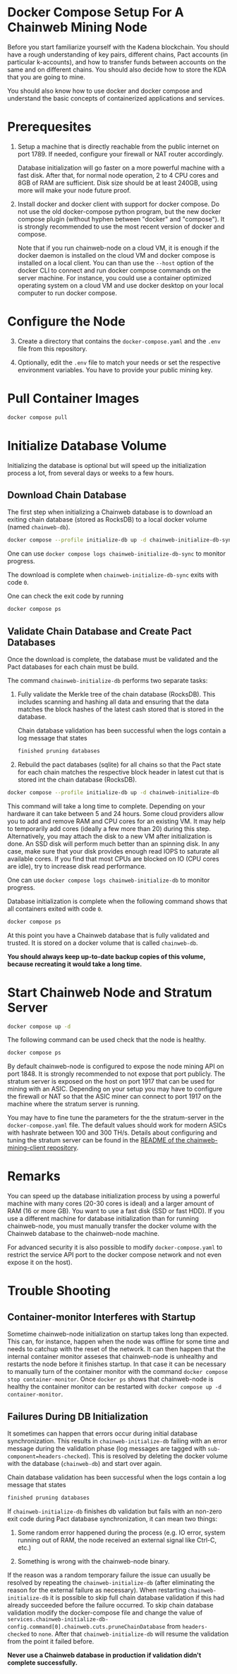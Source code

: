 # Docker Compose Setup For A Chainweb Mining Node

Before you start familiarize yourself with the Kadena blockchain. You should
have a rough understanding of key pairs, different chains, Pact accounts (in
particular k-accounts), and how to transfer funds between accounts on the same
and on different chains. You should also decide how to store the KDA that you
are going to mine.

You should also know how to use docker and docker compose and understand the
basic concepts of containerized applications and services.

# Prerequesites

1.  Setup a machine that is directly reachable from the public internet on
    port 1789. If needed, configure your firewall or NAT router accordingly.

    Database initialization will go faster on a more powerful machine with
    a fast disk. After that, for normal node operation, 2 to 4 CPU cores and 8GB
    of RAM are sufficient. Disk size should be at least 240GB, using more will
    make your node future proof.

2.  Install docker and docker client with support for docker compose. Do not use
    the old docker-compose python program, but the new docker compose plugin
    (without hyphen between "docker" and "compose"). It is strongly recommended
    to use the most recent version of docker and compose.

    Note that if you run chainweb-node on a cloud VM, it is enough if the docker
    daemon is installed on the cloud VM and docker compose is installed on a
    local client. You can than use the `--host` option of the docker CLI to
    connect and run docker compose commands on the server machine. For instance,
    you could use a container optimized operating system on a cloud VM and use
    docker desktop on your local computer to run docker compose.

# Configure the Node

3.  Create a directory that contains the `docker-compose.yaml` and the `.env`
    file from this repository.

4.  Optionally, edit the `.env` file to match your needs or set the respective
    environment variables. You have to provide your public mining key.

# Pull Container Images

```sh
docker compose pull
```

# Initialize Database Volume

Initializing the database is optional but will speed up the initialization
process a lot, from several days or weeks to a few hours.

## Download Chain Database

The first step when initializing a Chainweb database is to download an exiting
chain database (stored as RocksDB) to a local docker volume (named
`chainweb-db`).

```sh
docker compose --profile initialize-db up -d chainweb-initialize-db-sync
```

One can use `docker compose logs chainweb-initialize-db-sync` to monitor progress.

The download is complete when `chainweb-initialize-db-sync` exits with code `0`.

One can check the exit code by running

```sh
docker compose ps
```

## Validate Chain Database and Create Pact Databases

Once the download is complete, the database must be validated and the Pact
databases for each chain must be build.

The command `chainweb-initialize-db` performs two separate tasks:

1.  Fully validate the Merkle tree of the chain database (RocksDB). This
    includes scanning and hashing all data and ensuring that the data
    matches the block hashes of the latest cash stored that is stored in the
    database.

    Chain database validation has been successful when the logs contain a log
    message that states

    ```sh
    finished pruning databases
    ```

2.  Rebuild the pact databases (sqlite) for all chains so that the Pact state
    for each chain matches the respective block header in latest cut that is
    stored int the chain database (RocksDB).

```sh
docker compose --profile initialize-db up -d chainweb-initialize-db
```

This command will take a long time to complete. Depending on your hardware it
can take between 5 and 24 hours. Some cloud providers allow you to add and
remove RAM and CPU cores for an existing VM. It may help to temporarily add
cores (ideally a few more than 20) during this step. Alternatively, you may
attach the disk to a new VM after initialization is done. An SSD disk will
perform much better than an spinning disk. In any case, make sure that your disk
provides enough read IOPS to saturate all available cores. If you find that most
CPUs are blocked on IO (CPU cores are idle), try to increase disk read
performance.

One can use `docker compose logs chainweb-initialize-db` to monitor progress.

Database initialization is complete when the following command shows that all
containers exited with code `0`.

```sh
docker compose ps
```

At this point you have a Chainweb database that is fully validated and trusted.
It is stored on a docker volume that is called `chainweb-db`.

**You should always keep up-to-date backup copies of this volume, because
recreating it would take a long time.**

# Start Chainweb Node and Stratum Server

```sh
docker compose up -d
```

The following command can be used check that the node is healthy.

```sh
docker compose ps
```

By default chainweb-node is configured to expose the node mining API on port
1848. It is strongly recommended to not expose that port publicly. The stratum
server is exposed on the host on port 1917 that can be used for mining with an
ASIC. Depending on your setup you may have to configure the firewall or NAT so
that the ASIC miner can connect to port 1917 on the machine where the stratum
server is running.

You may have to fine tune the parameters for the the stratum-server in the
`docker-compose.yaml` file. The default values should work for modern ASICs with
hashrate between 100 and 300 TH/s. Details about configuring and tuning the
stratum server can be found in the [README of the chainweb-mining-client
repository](https://github.com/kadena-io/chainweb-mining-client/blob/master/README.md).

# Remarks

You can speed up the database initialization process by using a powerful machine
with many cores (20-30 cores is ideal) and a larger amount of RAM (16 or more
GB). You want to use a fast disk (SSD or fast HDD). If you use a different
machine for database initialization than for running chainweb-node, you must
manually transfer the docker volume with the Chainweb database to the
chainweb-node machine.

For advanced security it is also possible to modify `docker-compose.yaml` to
restrict the service API port to the docker compose network and not even expose
it on the host).

# Trouble Shooting

## Container-monitor Interferes with Startup

Sometime chainweb-node initialization on startup takes long than expected. This
can, for instance, happen when the node was offline for some time and needs to
catchup with the reset of the network. It can then happen that the internal
container monitor asseses that chainweb-node is unhealthy and restarts the node
before it finishes startup. In that case it can be necessary to manually turn of
the container monitor with the command `docker compose stop container-monitor`.
Once `docker ps` shows that chainweb-node is healthy the container monitor can
be restarted with `docker compose up -d container-monitor`.

## Failures During DB Initialization

It sometimes can happen that errors occur during initial database
synchronization. This results in `chainweb-initialize-db` failing with an error
message during the validation phase (log messages are tagged with
`sub-component=headers-checked`). This is resolved by deleting the docker volume
with the database (`chainweb-db`) and start over again.

Chain database validation has been successful when the logs contain a log
message that states

```sh
finished pruning databases
```

If `chainweb-initialize-db` finishes db validation but fails with an non-zero
exit code during Pact database synchronization, it can mean two things:

1.  Some random error happened during the process (e.g. IO error, system running
    out of RAM, the node received an external signal like Ctrl-C, etc.)

2.  Something is wrong with the chainweb-node binary.

If the reason was a random temporary failure the issue can usually be resolved
by repeating the `chainweb-initialize-db` (after eliminating the reason for the
external failure as necessary). When restarting `chainweb-initialize-db` it is
possible to skip full chain database validation if this had already succeeded
before the failure occurred. To skip chain database validation modify the
docker-compose file and change the value of
`services.chainweb-initialize-db-config.command[0].chainweb.cuts.pruneChainDatabase`
from `headers-checked` to `none`. After that `chainweb-initialize-db` will
resume the validation from the point it failed before.

**Never use a Chainweb database in production if validation didn't complete
successfully.**

